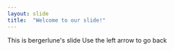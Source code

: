 ```yaml
---
layout: slide
title:  "Welcome to our slide!"
---
```

This is bergerlune's slide
Use the left arrow to go back

